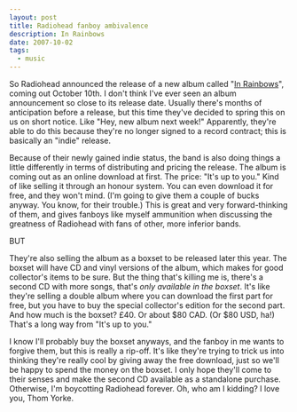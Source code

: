 ```yaml
---
layout: post
title: Radiohead fanboy ambivalence
description: In Rainbows
date: 2007-10-02
tags:
  - music
---
```


So Radiohead announced the release of a new album called "[In Rainbows](http://www.inrainbows.com/)", coming out October 10th. I don't think I've ever seen an album announcement so close to its release date. Usually there's months of anticipation before a release, but this time they've decided to spring this on us on short notice. Like "Hey, new album next week!" Apparently, they're able to do this because they're no longer signed to a record contract; this is basically an "indie" release.  
  
Because of their newly gained indie status, the band is also doing things a little differently in terms of distributing and pricing the release. The album is coming out as an online download at first. The price: "It's up to you." Kind of like selling it through an honour system. You can even download it for free, and they won't mind. (I'm going to give them a couple of bucks anyway. You know, for their trouble.) This is great and very forward-thinking of them, and gives fanboys like myself ammunition when discussing the greatness of Radiohead with fans of other, more inferior bands.  
  
BUT  
  
They're also selling the album as a boxset to be released later this year. The boxset will have CD and vinyl versions of the album, which makes for good collector's items to be sure. But the thing that's killing me is, there's a second CD with more songs, that's _only available in the boxset_. It's like they're selling a double album where you can download the first part for free, but you have to buy the special collector's edition for the second part. And how much is the boxset? £40. Or about $80 CAD. (Or $80 USD, ha!) That's a long way from "It's up to you."  
  
I know I'll probably buy the boxset anyways, and the fanboy in me wants to forgive them, but this is really a rip-off. It's like they're trying to trick us into thinking they're really cool by giving away the free download, just so we'll be happy to spend the money on the boxset. I only hope they'll come to their senses and make the second CD available as a standalone purchase. Otherwise, I'm boycotting Radiohead forever. Oh, who am I kidding? I love you, Thom Yorke.  